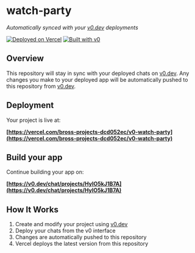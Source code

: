 # watch-party

*Automatically synced with your [v0.dev](https://v0.dev) deployments*

[![Deployed on Vercel](https://img.shields.io/badge/Deployed%20on-Vercel-black?style=for-the-badge&logo=vercel)](https://vercel.com/bross-projects-dcd052ec/v0-watch-party)
[![Built with v0](https://img.shields.io/badge/Built%20with-v0.dev-black?style=for-the-badge)](https://v0.dev/chat/projects/HyIO5kJ1B7A)

## Overview

This repository will stay in sync with your deployed chats on [v0.dev](https://v0.dev).
Any changes you make to your deployed app will be automatically pushed to this repository from [v0.dev](https://v0.dev).

## Deployment

Your project is live at:

**[https://vercel.com/bross-projects-dcd052ec/v0-watch-party](https://vercel.com/bross-projects-dcd052ec/v0-watch-party)**

## Build your app

Continue building your app on:

**[https://v0.dev/chat/projects/HyIO5kJ1B7A](https://v0.dev/chat/projects/HyIO5kJ1B7A)**

## How It Works

1. Create and modify your project using [v0.dev](https://v0.dev)
2. Deploy your chats from the v0 interface
3. Changes are automatically pushed to this repository
4. Vercel deploys the latest version from this repository